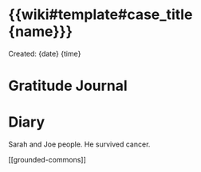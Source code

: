 # {{wiki#template#case_title {name}}}
Created: {date} {time}

# Gratitude Journal 

# Diary 

Sarah and Joe people. He survived cancer. 

[[grounded-commons]] 